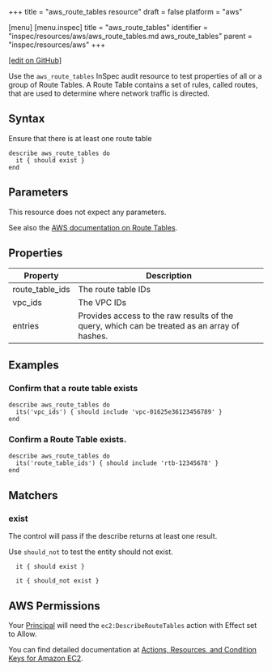 +++
title = "aws_route_tables resource"
draft = false
platform = "aws"

[menu]
  [menu.inspec]
    title = "aws_route_tables"
    identifier = "inspec/resources/aws/aws_route_tables.md aws_route_tables"
    parent = "inspec/resources/aws"
+++

[\[edit on GitHub\]](https://github.com/inspec/inspec/blob/master/docs-chef-io/content/inspec/resources/aws_route_tables.md)

Use the `aws_route_tables` InSpec audit resource to test properties of all or a group of Route Tables. A Route Table contains a set of rules, called routes, that are used to determine where network traffic is directed.

## Syntax

Ensure that there is at least one route table

    describe aws_route_tables do
      it { should exist }
    end

## Parameters

This resource does not expect any parameters.

See also the [AWS documentation on Route Tables](https://docs.aws.amazon.com/vpc/latest/userguide/VPC_Route_Tables.html).

## Properties

| Property        | Description                                                                                  |
| --------------- | -------------------------------------------------------------------------------------------- |
| route_table_ids | The route table IDs                                                                          |
| vpc_ids         | The VPC IDs                                                                                  |
| entries         | Provides access to the raw results of the query, which can be treated as an array of hashes. |

## Examples

### Confirm that a route table exists

    describe aws_route_tables do
      its('vpc_ids') { should include 'vpc-01625e36123456789' }
    end

### Confirm a Route Table exists.

    describe aws_route_tables do
      its('route_table_ids') { should include 'rtb-12345678' }
    end

## Matchers

### exist

The control will pass if the describe returns at least one result.

Use `should_not` to test the entity should not exist.

      it { should exist }

      it { should_not exist }

## AWS Permissions

Your [Principal](https://docs.aws.amazon.com/IAM/latest/UserGuide/intro-structure.html#intro-structure-principal) will need the `ec2:DescribeRouteTables` action with Effect set to Allow.

You can find detailed documentation at [Actions, Resources, and Condition Keys for Amazon EC2](https://docs.aws.amazon.com/IAM/latest/UserGuide/list_amazonec2.html).
